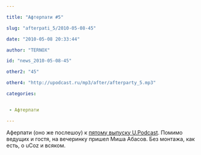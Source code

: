 ```yaml
---

title: "Афтерпати #5"

slug: "afterpati_5/2010-05-08-45"

date: "2010-05-08 20:33:44"

author: "TERNOX"

id: "news_2010-05-08-45"

other2: "45"

other4: "http://upodcast.ru/mp3/after/afterparty_5.mp3"

categories:


 - Афтерпати

---
```

Аферпати (оно же послешоу) к [пятому выпуску U.Podcast](http://upodcast.ru/news/pjatyj_vypusk_kniga_o_ucoz_i_ne_tolko/2010-05-09-5). Помимо ведущих и гостя, на вечеринку пришел Миша Абасов. Без монтажа, как есть, о uCoz и всяком.